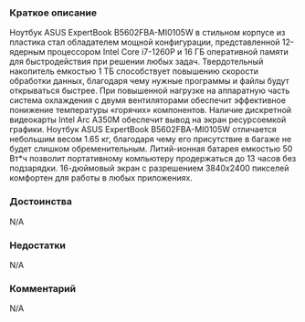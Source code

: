 ### **Краткое описание**
Ноутбук ASUS ExpertBook B5602FBA-MI0105W в стильном корпусе из пластика стал обладателем мощной конфигурации, представленной 12-ядерным процессором Intel Core i7-1260P и 16 ГБ оперативной памяти для быстродействия при решении любых задач. Твердотельный накопитель емкостью 1 ТБ способствует повышению скорости обработки данных, благодаря чему нужные программы и файлы будут открываться быстрее. При повышенной нагрузке на аппаратную часть система охлаждения с двумя вентиляторами обеспечит эффективное понижение температуры «горячих» компонентов. Наличие дискретной видеокарты Intel Arc A350M обеспечит вывод на экран ресурсоемкой графики.  Ноутбук ASUS ExpertBook B5602FBA-MI0105W отличается небольшим весом 1.65 кг, благодаря чему его присутствие в багаже не будет слишком обременительным. Литий-ионная батарея емкостью 50 Вт*ч позволит портативному компьютеру продержаться до 13 часов без подзарядки. 16-дюймовый экран с разрешением 3840x2400 пикселей комфортен для работы в любых приложениях.

### **Достоинства**
N/A

### **Недостатки**
N/A

### **Комментарий**
N/A
